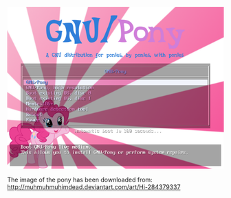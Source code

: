 ![Preview](./preview.png)

The image of the pony has been downloaded from:
    http://muhmuhmuhimdead.deviantart.com/art/Hi-284379337
